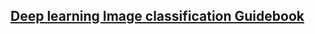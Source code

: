 ## [Deep learning Image classification Guidebook](https://hoya012.github.io/blog/deeplearning-classification-guidebook-1/)
